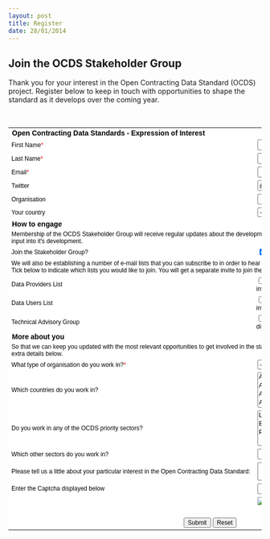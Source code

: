 ```yaml
---
layout: post
title: Register
date: 28/01/2014
---
```


<h2>Join the OCDS Stakeholder Group</h2>

Thank you for your interest in the Open Contracting Data Standard (OCDS) project. Register below to keep in touch with opportunities to shape the standard as it develops over the coming year. 

<div id='crmWebToEntityForm' align='center'>
<form id="registrationForm" action='https://crm.zoho.com/crm/WebToContactForm' name="WebToContacts1045878000000072001" method='post' onsubmit='javascript:document.charset="UTF-8"; return checkMandatery()' accept-charset='UTF-8'><input type='text' style='display:none;'
name='xnQsjsdp' value='nbTaFkcbHhZthYo@kRl79w$$'> <input type='hidden' name='zc_gad' id='zc_gad' value=''> <input type='text'style='display:none;' name='xmIwtLD' value='-l-VudcQfq5yZ3geGYDCbojTZJtZADoI'> <input type='text' style='display:none;' name='actionType' value='Q29udGFjdHM='>

<input type='text' style='display:none;' name='returnURL' value='http://open-contracting.github.io/contribute/registration-done.html'><br>

<table border="0" cellspacing="0" cellpadding='6' width="600"style='background-color:white;color:black'>
<tr>
    <td colspan='2' align='left' style='color:black;font-family:Arial;font-size:14px;'><strong>Open Contracting Data Standards - Expression of Interest</strong></td>
</tr>
<tr>
<td nowrap='nowrap' align='left' style=
'font-size:12px;font-family:Arial;width:200px;'>First
Name<span style='color:red;'>*</span></td>
<td style='width:250px;'><input type='text' style='width:250px;'
maxlength='40' name='First Name'></td>
</tr>
<tr>
<td nowrap='nowrap' align='left' style=
'font-size:12px;font-family:Arial;width:200px;'>Last
Name<span style='color:red;'>*</span></td>
<td style='width:250px;'><input type='text' style='width:250px;'
maxlength='80' name='Last Name'></td>
</tr>
<tr>
<td nowrap='nowrap' align='left' style=
'font-size:12px;font-family:Arial;width:200px;'>Email<span style=
'color:red;'>*</span></td>
<td style='width:250px;'><input type='text' style='width:250px;'
maxlength='100' name='Email'></td>
</tr>
<tr>
<td nowrap='nowrap' align='left' style=
'font-size:12px;font-family:Arial;width:200px;'>Twitter</td>
<td style='width:250px;'><input type='text' style='width:250px;'
maxlength='50' name='Twitter' value="@"></td>
</tr>
<tr>
<td nowrap='nowrap' align='left' style=
'font-size:12px;font-family:Arial;width:200px;'>Organisation</td>
<td style='width:250px;'><input type='text' style='width:250px;'
maxlength='100' name='Account Name'></td>
</tr>
<tr>
<td nowrap='nowrap' align='left' style=
'font-size:12px;font-family:Arial;width:200px;'>Your country</td>
<td style='width:250px;'><select style='width:250px;'name='Mailing Country'>
<option value=''>--Select--</option>
<option value='Afghanistan'>Afghanistan</option>
<option value='Aland Islands'>Aland
Islands</option>
<option value='Albania'>Albania</option>
<option value='Algeria'>Algeria</option>
<option value='American Samoa'>American Samoa</option>
<option value='Andorra'>Andorra</option>
<option value='Angola'>Angola</option>
<option value='Anguilla'>Anguilla</option>
<option value='Antarctica'>Antarctica</option>
<option value='Antigua and Barbuda'>Antigua and Barbuda</option>
<option value='Argentina'>Argentina</option>
<option value='Armenia'>Armenia</option>
<option value='Aruba'>Aruba</option>
<option value='Australia'>Australia</option>
<option value='Austria'>Austria</option>
<option value='Azerbaijan'>Azerbaijan</option>
<option value='Bahamas'>Bahamas</option>
<option value='Bahrain'>Bahrain</option>
<option value='Bangladesh'>Bangladesh</option>
<option value='Barbados'>Barbados</option>
<option value='Belarus'>Belarus</option>
<option value='Belgium'>Belgium</option>
<option value='Belize'>Belize</option>
<option value='Benin'>Benin</option>
<option value='Bermuda'>Bermuda</option>
<option value='Bhutan'>Bhutan</option>
<option value='Bolivia, Plurinational State of'>Bolivia,
Plurinational State of</option>
<option value='Bonaire, Sint Eustatius and Saba'>Bonaire, Sint
Eustatius and Saba</option>
<option value='Bosnia and Herzegovina'>Bosnia and
Herzegovina</option>
<option value='Botswana'>Botswana</option>
<option value='Bouvet Island'>Bouvet Island</option>
<option value='Brazil'>Brazil</option>
<option value='British Indian Ocean Territory'>British Indian Ocean
Territory</option>
<option value='Brunei Darussalam'>Brunei Darussalam</option>
<option value='Bulgaria'>Bulgaria</option>
<option value='Burkina Faso'>Burkina Faso</option>
<option value='Burundi'>Burundi</option>
<option value='Cambodia'>Cambodia</option>
<option value='Cameroon'>Cameroon</option>
<option value='Canada'>Canada</option>
<option value='Cape Verde'>Cape Verde</option>
<option value='Cayman Islands'>Cayman Islands</option>
<option value='Central African Republic'>Central African
Republic</option>
<option value='Chad'>Chad</option>
<option value='Chile'>Chile</option>
<option value='China'>China</option>
<option value='Christmas Island'>Christmas Island</option>
<option value='Cocos (Keeling) Islands'>Cocos (Keeling)
Islands</option>
<option value='Colombia'>Colombia</option>
<option value='Comoros'>Comoros</option>
<option value='Congo'>Congo</option>
<option value='Congo, the Democratic Republic of the'>Congo, the
Democratic Republic of the</option>
<option value='Cook Islands'>Cook Islands</option>
<option value='Costa Rica'>Costa Rica</option>
<option value='Cote D'>Cote D'ivoire</option>
<option value='Croatia'>Croatia</option>
<option value='Cuba'>Cuba</option>
<option value='Curacao'>Curacao</option>
<option value='Cyprus'>Cyprus</option>
<option value='Czech Republic'>Czech Republic</option>
<option value='Denmark'>Denmark</option>
<option value='Djibouti'>Djibouti</option>
<option value='Dominica'>Dominica</option>
<option value='Dominican Republic'>Dominican Republic</option>
<option value='Ecuador'>Ecuador</option>
<option value='Egypt'>Egypt</option>
<option value='El Salvador'>El Salvador</option>
<option value='Equatorial Guinea'>Equatorial Guinea</option>
<option value='Eritrea'>Eritrea</option>
<option value='Estonia'>Estonia</option>
<option value='Ethiopia'>Ethiopia</option>
<option value='Falkland Islands (Malvinas)'>Falkland Islands
(Malvinas)</option>
<option value='Faroe Islands'>Faroe Islands</option>
<option value='Fiji'>Fiji</option>
<option value='Finland'>Finland</option>
<option value='France'>France</option>
<option value='French Guiana'>French Guiana</option>
<option value='French Polynesia'>French Polynesia</option>
<option value='French Southern Territories'>French Southern
Territories</option>
<option value='Gabon'>Gabon</option>
<option value='Gambia'>Gambia</option>
<option value='Georgia'>Georgia</option>
<option value='Germany'>Germany</option>
<option value='Ghana'>Ghana</option>
<option value='Gibraltar'>Gibraltar</option>
<option value='Greece'>Greece</option>
<option value='Greenland'>Greenland</option>
<option value='Grenada'>Grenada</option>
<option value='Guadeloupe'>Guadeloupe</option>
<option value='Guam'>Guam</option>
<option value='Guatemala'>Guatemala</option>
<option value='Guernsey'>Guernsey</option>
<option value='Guinea'>Guinea</option>
<option value='Guinea-Bissau'>Guinea-Bissau</option>
<option value='Guyana'>Guyana</option>
<option value='Haiti'>Haiti</option>
<option value='Heard Island and Mcdonald Islands'>Heard Island and
Mcdonald Islands</option>
<option value='Holy See (Vatican City State)'>Holy See (Vatican
City State)</option>
<option value='Honduras'>Honduras</option>
<option value='Hong Kong'>Hong Kong</option>
<option value='Hungary'>Hungary</option>
<option value='Iceland'>Iceland</option>
<option value='India'>India</option>
<option value='Indonesia'>Indonesia</option>
<option value='Iran, Islamic Republic of'>Iran, Islamic Republic
of</option>
<option value='Iraq'>Iraq</option>
<option value='Ireland'>Ireland</option>
<option value='Isle of Man'>Isle of Man</option>
<option value='Israel'>Israel</option>
<option value='Italy'>Italy</option>
<option value='Jamaica'>Jamaica</option>
<option value='Japan'>Japan</option>
<option value='Jersey'>Jersey</option>
<option value='Jordan'>Jordan</option>
<option value='Kazakhstan'>Kazakhstan</option>
<option value='Kenya'>Kenya</option>
<option value='Kiribati'>Kiribati</option>
<option value='Korea, Democratic People' s="" republic="">Korea,
Democratic People's Republic of</option>
<option value='Korea, Republic of'>Korea, Republic of</option>
<option value='Kuwait'>Kuwait</option>
<option value='Kyrgyzstan'>Kyrgyzstan</option>
<option value='Lao People' s="" democratic="">Lao People's
Democratic Republic</option>
<option value='Latvia'>Latvia</option>
<option value='Lebanon'>Lebanon</option>
<option value='Lesotho'>Lesotho</option>
<option value='Liberia'>Liberia</option>
<option value='Libya'>Libya</option>
<option value='Liechtenstein'>Liechtenstein</option>
<option value='Lithuania'>Lithuania</option>
<option value='Luxembourg'>Luxembourg</option>
<option value='Macao'>Macao</option>
<option value='Macedonia, the Former Yugoslav Republic of'>
Macedonia, the Former Yugoslav Republic of</option>
<option value='Madagascar'>Madagascar</option>
<option value='Malawi'>Malawi</option>
<option value='Malaysia'>Malaysia</option>
<option value='Maldives'>Maldives</option>
<option value='Mali'>Mali</option>
<option value='Malta'>Malta</option>
<option value='Marshall Islands'>Marshall Islands</option>
<option value='Martinique'>Martinique</option>
<option value='Mauritania'>Mauritania</option>
<option value='Mauritius'>Mauritius</option>
<option value='Mayotte'>Mayotte</option>
<option value='Mexico'>Mexico</option>
<option value='Micronesia, Federated States of'>Micronesia,
Federated States of</option>
<option value='Moldova, Republic of'>Moldova, Republic of</option>
<option value='Monaco'>Monaco</option>
<option value='Mongolia'>Mongolia</option>
<option value='Montenegro'>Montenegro</option>
<option value='Montserrat'>Montserrat</option>
<option value='Morocco'>Morocco</option>
<option value='Mozambique'>Mozambique</option>
<option value='Myanmar'>Myanmar</option>
<option value='Namibia'>Namibia</option>
<option value='Nauru'>Nauru</option>
<option value='Nepal'>Nepal</option>
<option value='Netherlands'>Netherlands</option>
<option value='New Caledonia'>New Caledonia</option>
<option value='New Zealand'>New Zealand</option>
<option value='Nicaragua'>Nicaragua</option>
<option value='Niger'>Niger</option>
<option value='Nigeria'>Nigeria</option>
<option value='Niue'>Niue</option>
<option value='Norfolk Island'>Norfolk Island</option>
<option value='Northern Mariana Islands'>Northern Mariana
Islands</option>
<option value='Norway'>Norway</option>
<option value='Oman'>Oman</option>
<option value='Pakistan'>Pakistan</option>
<option value='Palau'>Palau</option>
<option value='Palestine, State of'>Palestine, State of</option>
<option value='Panama'>Panama</option>
<option value='Papua New Guinea'>Papua New Guinea</option>
<option value='Paraguay'>Paraguay</option>
<option value='Peru'>Peru</option>
<option value='Philippines'>Philippines</option>
<option value='Pitcairn'>Pitcairn</option>
<option value='Poland'>Poland</option>
<option value='Portugal'>Portugal</option>
<option value='Puerto Rico'>Puerto Rico</option>
<option value='Qatar'>Qatar</option>
<option value='Reunion'>Reunion</option>
<option value='Romania'>Romania</option>
<option value='Russian Federation'>Russian Federation</option>
<option value='Rwanda'>Rwanda</option>
<option value='Saint Barthelemy'>Saint
Barthelemy</option>
<option value='Saint Helena, Ascension and Tristan Da Cunha'>Saint
Helena, Ascension and Tristan Da Cunha</option>
<option value='Saint Kitts and Nevis'>Saint Kitts and
Nevis</option>
<option value='Saint Lucia'>Saint Lucia</option>
<option value='Saint Martin (French Part)'>Saint Martin (French
Part)</option>
<option value='Saint Pierre and Miquelon'>Saint Pierre and
Miquelon</option>
<option value='Saint Vincent and the Grenadines'>Saint Vincent and
the Grenadines</option>
<option value='Samoa'>Samoa</option>
<option value='San Marino'>San Marino</option>
<option value='Sao Tome and Principe'>Sao Tome and
Principe</option>
<option value='Saudi Arabia'>Saudi Arabia</option>
<option value='Senegal'>Senegal</option>
<option value='Serbia'>Serbia</option>
<option value='Seychelles'>Seychelles</option>
<option value='Sierra Leone'>Sierra Leone</option>
<option value='Singapore'>Singapore</option>
<option value='Sint Maarten (Dutch Part)'>Sint Maarten (Dutch
Part)</option>
<option value='Slovakia'>Slovakia</option>
<option value='Slovenia'>Slovenia</option>
<option value='Solomon Islands'>Solomon Islands</option>
<option value='Somalia'>Somalia</option>
<option value='South Africa'>South Africa</option>
<option value='South Georgia and the South Sandwich Islands'>South
Georgia and the South Sandwich Islands</option>
<option value='South Sudan'>South Sudan</option>
<option value='Spain'>Spain</option>
<option value='Sri Lanka'>Sri Lanka</option>
<option value='Sudan'>Sudan</option>
<option value='Suriname'>Suriname</option>
<option value='Svalbard and Jan Mayen'>Svalbard and Jan
Mayen</option>
<option value='Swaziland'>Swaziland</option>
<option value='Sweden'>Sweden</option>
<option value='Switzerland'>Switzerland</option>
<option value='Syrian Arab Republic'>Syrian Arab Republic</option>
<option value='Taiwan, Province of China'>Taiwan, Province of
China</option>
<option value='Tajikistan'>Tajikistan</option>
<option value='Tanzania, United Republic of'>Tanzania, United
Republic of</option>
<option value='Thailand'>Thailand</option>
<option value='Timor-Leste'>Timor-Leste</option>
<option value='Togo'>Togo</option>
<option value='Tokelau'>Tokelau</option>
<option value='Tonga'>Tonga</option>
<option value='Trinidad and Tobago'>Trinidad and Tobago</option>
<option value='Tunisia'>Tunisia</option>
<option value='Turkey'>Turkey</option>
<option value='Turkmenistan'>Turkmenistan</option>
<option value='Turks and Caicos Islands'>Turks and Caicos
Islands</option>
<option value='Tuvalu'>Tuvalu</option>
<option value='Uganda'>Uganda</option>
<option value='Ukraine'>Ukraine</option>
<option value='United Arab Emirates'>United Arab Emirates</option>
<option value='United Kingdom'>United Kingdom</option>
<option value='United States'>United States</option>
<option value='United States Minor Outlying Islands'>United States
Minor Outlying Islands</option>
<option value='Uruguay'>Uruguay</option>
<option value='Uzbekistan'>Uzbekistan</option>
<option value='Vanuatu'>Vanuatu</option>
<option value='Venezuela, Bolivarian Republic of'>Venezuela,
Bolivarian Republic of</option>
<option value='Viet Nam'>Vietnam</option>
<option value='Virgin Islands, British'>Virgin Islands,
British</option>
<option value='Virgin Islands, U.S.'>Virgin Islands, U.S.</option>
<option value='Wallis and Futuna'>Wallis and Futuna</option>
<option value='Western Sahara'>Western Sahara</option>
<option value='Yemen'>Yemen</option>
<option value='Zambia'>Zambia</option>
<option value='Zimbabwe'>Zimbabwe</option>
<option value='Other'>Other</option>
</select>
</td>


</tr>

<tr>
    <td colspan='2' align='left' style='color:black;font-family:Arial;font-size:14px;'><strong>How to engage</strong></td>
</tr>
<tr>
    <td colspan='2' align='left' style='color:black;font-family:Arial;font-size:12px;'>Membership of the OCDS Stakeholder Group will receive regular updates about the development of the standard, and will have the opportunity to input into it's development.</td>
</tr>

<tr>
<td nowrap='nowrap' align='left' style=
'font-size:12px;font-family:Arial;width:200px;'>Join the Stakeholder Group?</td>
<td style='width:250px;'><input type='checkbox' name=
'CONTACTCF110' CHECKED></td>
</tr>


<tr>
    <td colspan='2' align='left' style='color:black;font-family:Arial;font-size:12px;'>We will also be establishing a number of e-mail lists that you can subscribe to in order to hear about, and discuss, different aspects of the standard. Tick below to indicate which lists you would like to join. You will get a separate invite to join these lists shortly.</td>
</tr>
<tr>
<td nowrap='nowrap' align='left' style=
'font-size:12px;font-family:Arial;width:200px;'>Data Providers List</td>
<td style='width:250px;font-size:12px;font-family:Arial;'><input type='checkbox' name=
'CONTACTCF104' id="providers"><label for="providers">Low traffic announcement list of opportunities to get involved in data provider consultation.</label></td>
</tr>
<tr>
<td nowrap='nowrap' align='left' style=
'font-size:12px;font-family:Arial;width:200px;'>Data Users List</td>
<td style='width:250px;font-size:12px;font-family:Arial;'><input type='checkbox' name=
'CONTACTCF108' id="use"> <label for="use">Low traffic announcements list of opportunities to get involved in user consultation.</label></td>
</tr>
<tr>
<td nowrap='nowrap' align='left' style='font-size:12px;font-family:Arial;width:200px;'>Technical Advisory Group</td>
<td style='width:250px;font-size:12px;font-family:Arial;'><input type='checkbox' name=
'CONTACTCF102' id="technical"><label for="technical">Higher traffic discussion list for in-depth technical discussions about the standard.</label></td>
</tr>



<tr>
    <td colspan='2' align='left' style='color:black;font-family:Arial;font-size:14px;'><strong>More about you</strong></td>
</tr>
<tr>
    <td colspan='2' align='left' style='color:black;font-family:Arial;font-size:12px;'>So that we can keep you updated with the most relevant opportunities to get involved in the standard, we would be grateful if you can provide the extra details below.</td>
</tr>

<tr>
<td nowrap='nowrap' align='left' style=
'font-size:12px;font-family:Arial;width:200px;'>What type of organisation do you work in?<span style='color:red;'>*</span></td>
<td style='width:250px;'><select style='width:250px;' name=
'CONTACTCF3'>
<option value='-None-'>-None-</option>
<option value='Government'>Government</option>
<option value='Donor'>Donor</option>
<option value='NGO'>NGO</option>
<option value='Civil Society'>Civil Society</option>
<option value='Private Sector'>Private Sector</option>
<option value='Independent'>Independent / Freelance</option>
<option value='Other'>Other</option>
</select></td>
</tr>
<tr>
<td nowrap='nowrap' align='left' style=
'font-size:12px;font-family:Arial;width:200px;'>Which countries do you work in? </td>
<td style='width:250px;'><select style='width:250px;' name=
'CONTACTCF4' multiple>
<option value='Afghanistan'>Afghanistan</option>
<option value='Aland Islands'>Aland
Islands</option>
<option value='Albania'>Albania</option>
<option value='Algeria'>Algeria</option>
<option value='American Samoa'>American Samoa</option>
<option value='Andorra'>Andorra</option>
<option value='Angola'>Angola</option>
<option value='Anguilla'>Anguilla</option>
<option value='Antarctica'>Antarctica</option>
<option value='Antigua and Barbuda'>Antigua and Barbuda</option>
<option value='Argentina'>Argentina</option>
<option value='Armenia'>Armenia</option>
<option value='Aruba'>Aruba</option>
<option value='Australia'>Australia</option>
<option value='Austria'>Austria</option>
<option value='Azerbaijan'>Azerbaijan</option>
<option value='Bahamas'>Bahamas</option>
<option value='Bahrain'>Bahrain</option>
<option value='Bangladesh'>Bangladesh</option>
<option value='Barbados'>Barbados</option>
<option value='Belarus'>Belarus</option>
<option value='Belgium'>Belgium</option>
<option value='Belize'>Belize</option>
<option value='Benin'>Benin</option>
<option value='Bermuda'>Bermuda</option>
<option value='Bhutan'>Bhutan</option>
<option value='Bolivia, Plurinational State of'>Bolivia,
Plurinational State of</option>
<option value='Bonaire, Sint Eustatius and Saba'>Bonaire, Sint
Eustatius and Saba</option>
<option value='Bosnia and Herzegovina'>Bosnia and
Herzegovina</option>
<option value='Botswana'>Botswana</option>
<option value='Bouvet Island'>Bouvet Island</option>
<option value='Brazil'>Brazil</option>
<option value='British Indian Ocean Territory'>British Indian Ocean
Territory</option>
<option value='Brunei Darussalam'>Brunei Darussalam</option>
<option value='Bulgaria'>Bulgaria</option>
<option value='Burkina Faso'>Burkina Faso</option>
<option value='Burundi'>Burundi</option>
<option value='Cambodia'>Cambodia</option>
<option value='Cameroon'>Cameroon</option>
<option value='Canada'>Canada</option>
<option value='Cape Verde'>Cape Verde</option>
<option value='Cayman Islands'>Cayman Islands</option>
<option value='Central African Republic'>Central African
Republic</option>
<option value='Chad'>Chad</option>
<option value='Chile'>Chile</option>
<option value='China'>China</option>
<option value='Christmas Island'>Christmas Island</option>
<option value='Cocos (Keeling) Islands'>Cocos (Keeling)
Islands</option>
<option value='Colombia'>Colombia</option>
<option value='Comoros'>Comoros</option>
<option value='Congo'>Congo</option>
<option value='Congo, the Democratic Republic of the'>Congo, the
Democratic Republic of the</option>
<option value='Cook Islands'>Cook Islands</option>
<option value='Costa Rica'>Costa Rica</option>
<option value='Cote D'>Cote D'ivoire</option>
<option value='Croatia'>Croatia</option>
<option value='Cuba'>Cuba</option>
<option value='Curacao'>Curacao</option>
<option value='Cyprus'>Cyprus</option>
<option value='Czech Republic'>Czech Republic</option>
<option value='Denmark'>Denmark</option>
<option value='Djibouti'>Djibouti</option>
<option value='Dominica'>Dominica</option>
<option value='Dominican Republic'>Dominican Republic</option>
<option value='Ecuador'>Ecuador</option>
<option value='Egypt'>Egypt</option>
<option value='El Salvador'>El Salvador</option>
<option value='Equatorial Guinea'>Equatorial Guinea</option>
<option value='Eritrea'>Eritrea</option>
<option value='Estonia'>Estonia</option>
<option value='Ethiopia'>Ethiopia</option>
<option value='Falkland Islands (Malvinas)'>Falkland Islands
(Malvinas)</option>
<option value='Faroe Islands'>Faroe Islands</option>
<option value='Fiji'>Fiji</option>
<option value='Finland'>Finland</option>
<option value='France'>France</option>
<option value='French Guiana'>French Guiana</option>
<option value='French Polynesia'>French Polynesia</option>
<option value='French Southern Territories'>French Southern
Territories</option>
<option value='Gabon'>Gabon</option>
<option value='Gambia'>Gambia</option>
<option value='Georgia'>Georgia</option>
<option value='Germany'>Germany</option>
<option value='Ghana'>Ghana</option>
<option value='Gibraltar'>Gibraltar</option>
<option value='Greece'>Greece</option>
<option value='Greenland'>Greenland</option>
<option value='Grenada'>Grenada</option>
<option value='Guadeloupe'>Guadeloupe</option>
<option value='Guam'>Guam</option>
<option value='Guatemala'>Guatemala</option>
<option value='Guernsey'>Guernsey</option>
<option value='Guinea'>Guinea</option>
<option value='Guinea-Bissau'>Guinea-Bissau</option>
<option value='Guyana'>Guyana</option>
<option value='Haiti'>Haiti</option>
<option value='Heard Island and Mcdonald Islands'>Heard Island and
Mcdonald Islands</option>
<option value='Holy See (Vatican City State)'>Holy See (Vatican
City State)</option>
<option value='Honduras'>Honduras</option>
<option value='Hong Kong'>Hong Kong</option>
<option value='Hungary'>Hungary</option>
<option value='Iceland'>Iceland</option>
<option value='India'>India</option>
<option value='Indonesia'>Indonesia</option>
<option value='Iran, Islamic Republic of'>Iran, Islamic Republic
of</option>
<option value='Iraq'>Iraq</option>
<option value='Ireland'>Ireland</option>
<option value='Isle of Man'>Isle of Man</option>
<option value='Israel'>Israel</option>
<option value='Italy'>Italy</option>
<option value='Jamaica'>Jamaica</option>
<option value='Japan'>Japan</option>
<option value='Jersey'>Jersey</option>
<option value='Jordan'>Jordan</option>
<option value='Kazakhstan'>Kazakhstan</option>
<option value='Kenya'>Kenya</option>
<option value='Kiribati'>Kiribati</option>
<option value='Korea, Democratic People' s="" republic="">Korea,
Democratic People's Republic of</option>
<option value='Korea, Republic of'>Korea, Republic of</option>
<option value='Kuwait'>Kuwait</option>
<option value='Kyrgyzstan'>Kyrgyzstan</option>
<option value='Lao People' s="" democratic="">Lao People's
Democratic Republic</option>
<option value='Latvia'>Latvia</option>
<option value='Lebanon'>Lebanon</option>
<option value='Lesotho'>Lesotho</option>
<option value='Liberia'>Liberia</option>
<option value='Libya'>Libya</option>
<option value='Liechtenstein'>Liechtenstein</option>
<option value='Lithuania'>Lithuania</option>
<option value='Luxembourg'>Luxembourg</option>
<option value='Macao'>Macao</option>
<option value='Macedonia, the Former Yugoslav Republic of'>
Macedonia, the Former Yugoslav Republic of</option>
<option value='Madagascar'>Madagascar</option>
<option value='Malawi'>Malawi</option>
<option value='Malaysia'>Malaysia</option>
<option value='Maldives'>Maldives</option>
<option value='Mali'>Mali</option>
<option value='Malta'>Malta</option>
<option value='Marshall Islands'>Marshall Islands</option>
<option value='Martinique'>Martinique</option>
<option value='Mauritania'>Mauritania</option>
<option value='Mauritius'>Mauritius</option>
<option value='Mayotte'>Mayotte</option>
<option value='Mexico'>Mexico</option>
<option value='Micronesia, Federated States of'>Micronesia,
Federated States of</option>
<option value='Moldova, Republic of'>Moldova, Republic of</option>
<option value='Monaco'>Monaco</option>
<option value='Mongolia'>Mongolia</option>
<option value='Montenegro'>Montenegro</option>
<option value='Montserrat'>Montserrat</option>
<option value='Morocco'>Morocco</option>
<option value='Mozambique'>Mozambique</option>
<option value='Myanmar'>Myanmar</option>
<option value='Namibia'>Namibia</option>
<option value='Nauru'>Nauru</option>
<option value='Nepal'>Nepal</option>
<option value='Netherlands'>Netherlands</option>
<option value='New Caledonia'>New Caledonia</option>
<option value='New Zealand'>New Zealand</option>
<option value='Nicaragua'>Nicaragua</option>
<option value='Niger'>Niger</option>
<option value='Nigeria'>Nigeria</option>
<option value='Niue'>Niue</option>
<option value='Norfolk Island'>Norfolk Island</option>
<option value='Northern Mariana Islands'>Northern Mariana
Islands</option>
<option value='Norway'>Norway</option>
<option value='Oman'>Oman</option>
<option value='Pakistan'>Pakistan</option>
<option value='Palau'>Palau</option>
<option value='Palestine, State of'>Palestine, State of</option>
<option value='Panama'>Panama</option>
<option value='Papua New Guinea'>Papua New Guinea</option>
<option value='Paraguay'>Paraguay</option>
<option value='Peru'>Peru</option>
<option value='Philippines'>Philippines</option>
<option value='Pitcairn'>Pitcairn</option>
<option value='Poland'>Poland</option>
<option value='Portugal'>Portugal</option>
<option value='Puerto Rico'>Puerto Rico</option>
<option value='Qatar'>Qatar</option>
<option value='Reunion'>Reunion</option>
<option value='Romania'>Romania</option>
<option value='Russian Federation'>Russian Federation</option>
<option value='Rwanda'>Rwanda</option>
<option value='Saint Barthelemy'>Saint
Barthelemy</option>
<option value='Saint Helena, Ascension and Tristan Da Cunha'>Saint
Helena, Ascension and Tristan Da Cunha</option>
<option value='Saint Kitts and Nevis'>Saint Kitts and
Nevis</option>
<option value='Saint Lucia'>Saint Lucia</option>
<option value='Saint Martin (French Part)'>Saint Martin (French
Part)</option>
<option value='Saint Pierre and Miquelon'>Saint Pierre and
Miquelon</option>
<option value='Saint Vincent and the Grenadines'>Saint Vincent and
the Grenadines</option>
<option value='Samoa'>Samoa</option>
<option value='San Marino'>San Marino</option>
<option value='Sao Tome and Principe'>Sao Tome and
Principe</option>
<option value='Saudi Arabia'>Saudi Arabia</option>
<option value='Senegal'>Senegal</option>
<option value='Serbia'>Serbia</option>
<option value='Seychelles'>Seychelles</option>
<option value='Sierra Leone'>Sierra Leone</option>
<option value='Singapore'>Singapore</option>
<option value='Sint Maarten (Dutch Part)'>Sint Maarten (Dutch
Part)</option>
<option value='Slovakia'>Slovakia</option>
<option value='Slovenia'>Slovenia</option>
<option value='Solomon Islands'>Solomon Islands</option>
<option value='Somalia'>Somalia</option>
<option value='South Africa'>South Africa</option>
<option value='South Georgia and the South Sandwich Islands'>South
Georgia and the South Sandwich Islands</option>
<option value='South Sudan'>South Sudan</option>
<option value='Spain'>Spain</option>
<option value='Sri Lanka'>Sri Lanka</option>
<option value='Sudan'>Sudan</option>
<option value='Suriname'>Suriname</option>
<option value='Svalbard and Jan Mayen'>Svalbard and Jan
Mayen</option>
<option value='Swaziland'>Swaziland</option>
<option value='Sweden'>Sweden</option>
<option value='Switzerland'>Switzerland</option>
<option value='Syrian Arab Republic'>Syrian Arab Republic</option>
<option value='Taiwan, Province of China'>Taiwan, Province of
China</option>
<option value='Tajikistan'>Tajikistan</option>
<option value='Tanzania, United Republic of'>Tanzania, United
Republic of</option>
<option value='Thailand'>Thailand</option>
<option value='Timor-Leste'>Timor-Leste</option>
<option value='Togo'>Togo</option>
<option value='Tokelau'>Tokelau</option>
<option value='Tonga'>Tonga</option>
<option value='Trinidad and Tobago'>Trinidad and Tobago</option>
<option value='Tunisia'>Tunisia</option>
<option value='Turkey'>Turkey</option>
<option value='Turkmenistan'>Turkmenistan</option>
<option value='Turks and Caicos Islands'>Turks and Caicos
Islands</option>
<option value='Tuvalu'>Tuvalu</option>
<option value='Uganda'>Uganda</option>
<option value='Ukraine'>Ukraine</option>
<option value='United Arab Emirates'>United Arab Emirates</option>
<option value='United Kingdom'>United Kingdom</option>
<option value='United States'>United States</option>
<option value='United States Minor Outlying Islands'>United States
Minor Outlying Islands</option>
<option value='Uruguay'>Uruguay</option>
<option value='Uzbekistan'>Uzbekistan</option>
<option value='Vanuatu'>Vanuatu</option>
<option value='Venezuela, Bolivarian Republic of'>Venezuela,
Bolivarian Republic of</option>
<option value='Viet Nam'>Vietnam</option>
<option value='Virgin Islands, British'>Virgin Islands,
British</option>
<option value='Virgin Islands, U.S.'>Virgin Islands, U.S.</option>
<option value='Wallis and Futuna'>Wallis and Futuna</option>
<option value='Western Sahara'>Western Sahara</option>
<option value='Yemen'>Yemen</option>
<option value='Zambia'>Zambia</option>
<option value='Zimbabwe'>Zimbabwe</option>
<option value='Other'>Other</option>
</select></td>
</tr>
<tr>
<td nowrap='nowrap' align='left' style=
'font-size:12px;font-family:Arial;width:200px;'>Do you work in any of the OCDS priority sectors?</td>
<td style='width:250px;'><select style='width:250px;' name=
'CONTACTCF2' multiple>
<option value='Land'>Land</option>
<option value='Extractives'>Extractives</option>
<option value='Public Private Partnerships'>Public Private
Partnerships</option>
</select></td>
</tr>
<tr>
<td nowrap='nowrap' align='left' style=
'font-size:12px;font-family:Arial;width:200px;'>Which other sectors do you work in?</td>
<td style='width:250px;'><input type='text' style='width:250px;'
maxlength='200' name='CONTACTCF5'></td>
</tr>

<tr>
<td nowrap='nowrap' align='left' style=
'font-size:12px;font-family:Arial;width:200px;'>Please tell us a little about your particular interest in the Open Contracting Data Standard:</td>
<td style='width:250px;'>
<textarea style='width:300px;' name='Description' maxlength='1000'
width='400' height='300' id="registrationForm-Description">
</textarea></td>
</tr>
<tr><td  nowrap='nowrap' align='left'  style='font:normal 12px/1.27 lucida grande ,tahoma,verdana,arial,sans-serif;width:200px;'>Enter the Captcha displayed below&nbsp;</td><td><input type='text' style='width:250px;'  maxlength='80' name='enterdigest' /></td></tr><tr><td></td><td><img  id='imgid' src='https://crm.zoho.com/crm/CaptchaServlet?formId=-l-VudcQfq5yZ3geGYDCbojTZJtZADoI&grpid=nbTaFkcbHhZthYo@kRl79w$$'> <a href='javascript:;' onclick='reloadImg()'>Reload</a></td></tr>
<tr>
<td colspan='2' align='center' style='padding-top: 15px;'>
<input style='font-size:12px;color:black' type='submit' value=
'Submit'> <input type='reset' style='font-size:12px;color:black'
value='Reset'></td>
</tr>
</table>
<script> var mndFileds=new Array('First Name','Last Name','Email');var fldLangVal=new Array('First Name','Last Name','Email');function reloadImg(){if(document.getElementById('imgid').src.indexOf('&d') !== -1 ){document.getElementById('imgid').src=document.getElementById('imgid').src.substring(0,document.getElementById('imgid').src.indexOf('&d'))+'&d'+new Date().getTime();}else{document.getElementById('imgid').src = document.getElementById('imgid').src+'&d'+new Date().getTime();}}function checkMandatery(){for(i=0;i<mndFileds.length;i++){ var fieldObj=document.forms['WebToContacts1045878000000072001'][mndFileds[i]];if(fieldObj) {if(((fieldObj.value).replace(/^\s+|\s+$/g, '')).length==0){alert(fldLangVal[i] +' cannot be empty'); fieldObj.focus(); return false;}else if(fieldObj.nodeName=='SELECT'){if(fieldObj.options[fieldObj.selectedIndex].value=='-None-'){alert(fldLangVal[i] +' cannot be none'); fieldObj.focus(); return false;}} else if(fieldObj.type =='checkbox'){ if (fieldObj.checked == false){     alert('Please accept  '+fldLangVal[i]); fieldObj.focus();return false;}}}}
 $("#registrationForm-Description").val("Registered through website sign up form and gave following expression of interest: " + $("#registrationForm-Description").val())  

}</script>  

<iframe name='captchaFrame' style='display:none;'></iframe>


</form>
</div>



